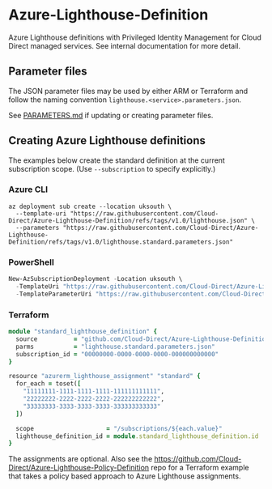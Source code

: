 # Azure-Lighthouse-Definition

Azure Lighthouse definitions with Privileged Identity Management for Cloud Direct managed services. See internal documentation for more detail.

## Parameter files

The JSON parameter files may be used by either ARM or Terraform and follow the naming convention `lighthouse.<service>.parameters.json`.

See [PARAMETERS.md](./PARAMETERS.md) if updating or creating parameter files.

## Creating Azure Lighthouse definitions

The examples below create the standard definition at the current subscription scope. (Use `--subscription` to specify explicitly.)

### Azure CLI

```shell
az deployment sub create --location uksouth \
  --template-uri "https://raw.githubusercontent.com/Cloud-Direct/Azure-Lighthouse-Definition/refs/tags/v1.0/lighthouse.json" \
  --parameters "https://raw.githubusercontent.com/Cloud-Direct/Azure-Lighthouse-Definition/refs/tags/v1.0/lighthouse.standard.parameters.json"
```

### PowerShell

```powershell
New-AzSubscriptionDeployment -Location uksouth \
  -TemplateUri "https://raw.githubusercontent.com/Cloud-Direct/Azure-Lighthouse-Definition/refs/tags/v1.0/lighthouse.json" \
  -TemplateParameterUri "https://raw.githubusercontent.com/Cloud-Direct/Azure-Lighthouse-Definition/refs/tags/v1.0/lighthouse.standard.parameters.json"
```



### Terraform

```ruby
module "standard_lighthouse_definition" {
  source          = "github.com/Cloud-Direct/Azure-Lighthouse-Definition?ref=v1.0"
  parms           = "lighthouse.standard.parameters.json"
  subscription_id = "00000000-0000-0000-0000-000000000000"
}

resource "azurerm_lighthouse_assignment" "standard" {
  for_each = toset([
    "11111111-1111-1111-1111-111111111111",
    "22222222-2222-2222-2222-222222222222",
    "33333333-3333-3333-3333-333333333333"
  ])

  scope                    = "/subscriptions/${each.value}"
  lighthouse_definition_id = module.standard_lighthouse_definition.id
}
```

The assignments are optional. Also see the <https://github.com/Cloud-Direct/Azure-Lighthouse-Policy-Definition> repo for a Terraform example that takes a policy based approach to Azure Lighthouse assignments.
